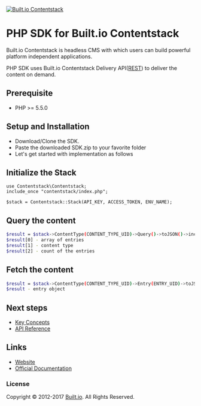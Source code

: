 [![Built.io Contentstack](https://contentstackdocs.built.io/static/images/logo.png)](http://contentstack.io)

# PHP SDK for Built.io Contentstack
Built.io Contentstack is headless CMS with which users can build powerful platform independent applications.

PHP SDK uses Built.io Contentstack Delivery API([REST](https://contentstackdocs.built.io/developer/restapi)) to deliver the content on demand.

## Prerequisite
 - PHP >= 5.5.0

## Setup and Installation

 - Download/Clone the SDK.
 - Paste the downloaded SDK.zip to your favorite folder
 - ​Let's get started with implementation as follows

## Initialize the Stack

```
use Contentstack\Contentstack;
include_once "contentstack/index.php";

$stack = Contentstack::Stack(API_KEY, ACCESS_TOKEN, ENV_NAME);

```

## Query the content

```bash
$result = $stack->ContentType(CONTENT_TYPE_UID)->Query()->toJSON()->includeCount()->includeContentType()->find()
$result[0] - array of entries
$result[1] - content type
$result[2] - count of the entries

```

## Fetch the content

```bash
$result = $stack->ContentType(CONTENT_TYPE_UID)->Entry(ENTRY_UID)->toJSON()->fetch()
$result - entry object

```

## Next steps
 - [Key Concepts](https://contentstackdocs.built.io/developer/concepts)
 - [API Reference](/)
 
## Links
- [Website](http://contentstack.io/)
- [Official Documentation](http://contentstackdocs.built.io/developer/web/quickstart)

### License
Copyright © 2012-2017 [Built.io](https://www.built.io/). All Rights Reserved.
